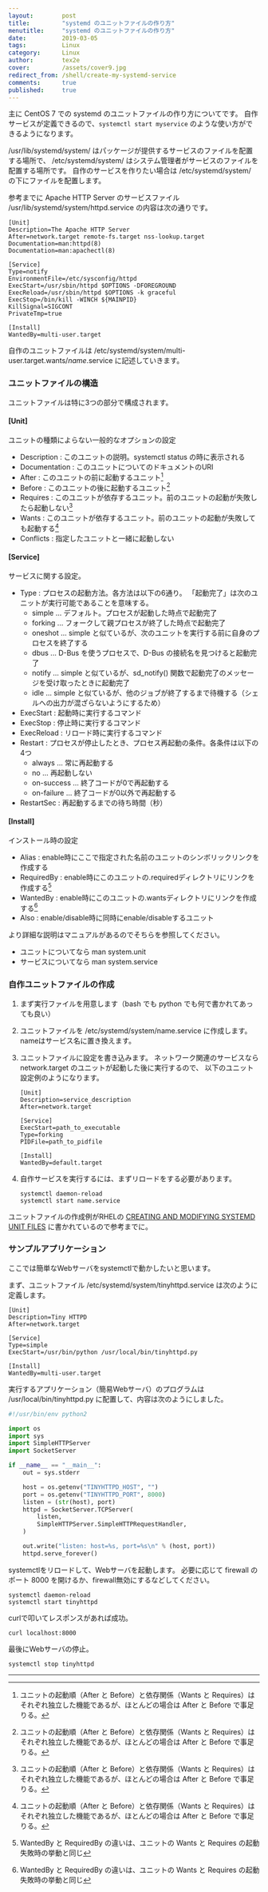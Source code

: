```yaml
---
layout:        post
title:         "systemd のユニットファイルの作り方"
menutitle:     "systemd のユニットファイルの作り方"
date:          2019-03-05
tags:          Linux
category:      Linux
author:        tex2e
cover:         /assets/cover9.jpg
redirect_from: /shell/create-my-systemd-service
comments:      true
published:     true
---
```


主に CentOS 7 での systemd のユニットファイルの作り方についてです。
自作サービスが定義できるので、`systemctl start myservice` のような使い方ができるようになります。

/usr/lib/systemd/system/ はパッケージが提供するサービスのファイルを配置する場所で、
/etc/systemd/system/ はシステム管理者がサービスのファイルを配置する場所です。
自作のサービスを作りたい場合は /etc/systemd/system/ の下にファイルを配置します。

参考までに Apache HTTP Server のサービスファイル
/usr/lib/systemd/system/httpd.service の内容は次の通りです。

```command
[Unit]
Description=The Apache HTTP Server
After=network.target remote-fs.target nss-lookup.target
Documentation=man:httpd(8)
Documentation=man:apachectl(8)

[Service]
Type=notify
EnvironmentFile=/etc/sysconfig/httpd
ExecStart=/usr/sbin/httpd $OPTIONS -DFOREGROUND
ExecReload=/usr/sbin/httpd $OPTIONS -k graceful
ExecStop=/bin/kill -WINCH ${MAINPID}
KillSignal=SIGCONT
PrivateTmp=true

[Install]
WantedBy=multi-user.target
```

自作のユニットファイルは /etc/systemd/system/multi-user.target.wants/*name*.service に記述していきます。

### ユニットファイルの構造

ユニットファイルは特に3つの部分で構成されます。

#### \[Unit]
ユニットの種類によらない一般的なオプションの設定
  - Description : このユニットの説明。systemctl status の時に表示される
  - Documentation : このユニットについてのドキュメントのURI
  - After : このユニットの前に起動するユニット[^note1]
  - Before : このユニットの後に起動するユニット[^note1]
  - Requires : このユニットが依存するユニット。前のユニットの起動が失敗したら起動しない[^note1]
  - Wants : このユニットが依存するユニット。前のユニットの起動が失敗しても起動する[^note1]
  - Conflicts : 指定したユニットと一緒に起動しない

#### \[Service]
サービスに関する設定。
  - Type : プロセスの起動方法。各方法は以下の6通り。
    「起動完了」は次のユニットが実行可能であることを意味する。
    - simple ... デフォルト。プロセスが起動した時点で起動完了
    - forking ... フォークして親プロセスが終了した時点で起動完了
    - oneshot ... simple と似ているが、次のユニットを実行する前に自身のプロセスを終了する
    - dbus ... D-Bus を使うプロセスで、D-Bus の接続名を見つけると起動完了
    - notify ... simple と似ているが、sd_notify() 関数で起動完了のメッセージを受け取ったときに起動完了
    - idle ... simple と似ているが、他のジョブが終了するまで待機する（シェルへの出力が混ざらないようにするため）
  - ExecStart : 起動時に実行するコマンド
  - ExecStop : 停止時に実行するコマンド
  - ExecReload : リロード時に実行するコマンド
  - Restart : プロセスが停止したとき、プロセス再起動の条件。各条件は以下の4つ
    - always ... 常に再起動する
    - no ... 再起動しない
    - on-success ... 終了コードが0で再起動する
    - on-failure ... 終了コードが0以外で再起動する
  - RestartSec : 再起動するまでの待ち時間（秒）

#### \[Install]
インストール時の設定
  - Alias : enable時にここで指定された名前のユニットのシンボリックリンクを作成する
  - RequiredBy : enable時にこのユニットの.requiredディレクトリにリンクを作成する[^note2]
  - WantedBy : enable時にこのユニットの.wantsディレクトリにリンクを作成する[^note2]
  - Also : enable/disable時に同時にenable/disableするユニット


より詳細な説明はマニュアルがあるのでそちらを参照してください。
- ユニットについてなら man system.unit
- サービスについてなら man system.service


### 自作ユニットファイルの作成

1. まず実行ファイルを用意します（bash でも python でも何で書かれてあっても良い）
2. ユニットファイルを /etc/systemd/system/name.service に作成します。nameはサービス名に置き換えます。
3. ユニットファイルに設定を書き込みます。
   ネットワーク関連のサービスなら network.target のユニットが起動した後に実行するので、
   以下のユニット設定例のようになります。

    ```
    [Unit]
    Description=service_description
    After=network.target

    [Service]
    ExecStart=path_to_executable
    Type=forking
    PIDFile=path_to_pidfile

    [Install]
    WantedBy=default.target
    ```

4. 自作サービスを実行するには、まずリロードをする必要があります。

    ```command
    systemctl daemon-reload
    systemctl start name.service
    ```

ユニットファイルの作成例がRHELの
[CREATING AND MODIFYING SYSTEMD UNIT FILES](https://access.redhat.com/documentation/en-us/red_hat_enterprise_linux/7/html/system_administrators_guide/sect-managing_services_with_systemd-unit_files)
に書かれているので参考までに。


### サンプルアプリケーション

ここでは簡単なWebサーバをsystemctlで動かしたいと思います。

まず、ユニットファイル /etc/systemd/system/tinyhttpd.service は次のように定義します。

```
[Unit]
Description=Tiny HTTPD
After=network.target

[Service]
Type=simple
ExecStart=/usr/bin/python /usr/local/bin/tinyhttpd.py

[Install]
WantedBy=multi-user.target
```

実行するアプリケーション（簡易Webサーバ）のプログラムは /usr/local/bin/tinyhttpd.py に配置して、内容は次のようにしました。

```python
#!/usr/bin/env python2

import os
import sys
import SimpleHTTPServer
import SocketServer

if __name__ == "__main__":
    out = sys.stderr

    host = os.getenv("TINYHTTPD_HOST", "")
    port = os.getenv("TINYHTTPD_PORT", 8000)
    listen = (str(host), port)
    httpd = SocketServer.TCPServer(
        listen,
        SimpleHTTPServer.SimpleHTTPRequestHandler,
    )

    out.write("listen: host=%s, port=%s\n" % (host, port))
    httpd.serve_forever()
```

systemctlをリロードして、Webサーバを起動します。
必要に応じて firewall のポート 8000 を開けるか、firewall無効にするなどしてください。

```command
systemctl daemon-reload
systemctl start tinyhttpd
```

curlで叩いてレスポンスがあれば成功。

```command
curl localhost:8000
```

最後にWebサーバの停止。

```command
systemctl stop tinyhttpd
```


---

[^note1]: ユニットの起動順（After と Before）と依存関係（Wants と Requires）はそれぞれ独立した機能であるが、ほとんどの場合は After と Before で事足りる。
[^note2]: WantedBy と RequiredBy の違いは、ユニットの Wants と Requires の起動失敗時の挙動と同じ
